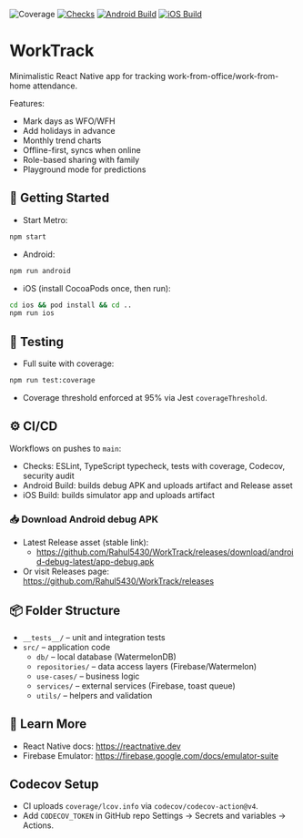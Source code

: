 ![Coverage](https://codecov.io/gh/Rahul5430/WorkTrack/branch/main/graph/badge.svg)
[![Checks](https://github.com/Rahul5430/WorkTrack/actions/workflows/checks.yml/badge.svg?branch=main)](https://github.com/Rahul5430/WorkTrack/actions/workflows/checks.yml?query=branch%3Amain)
[![Android Build](https://github.com/Rahul5430/WorkTrack/actions/workflows/android.yml/badge.svg?branch=main)](https://github.com/Rahul5430/WorkTrack/actions/workflows/android.yml?query=branch%3Amain)
[![iOS Build](https://github.com/Rahul5430/WorkTrack/actions/workflows/ios.yml/badge.svg?branch=main)](https://github.com/Rahul5430/WorkTrack/actions/workflows/ios.yml?query=branch%3Amain)

# WorkTrack

Minimalistic React Native app for tracking work-from-office/work-from-home attendance.

Features:

- Mark days as WFO/WFH
- Add holidays in advance
- Monthly trend charts
- Offline-first, syncs when online
- Role-based sharing with family
- Playground mode for predictions

## 🚀 Getting Started

- Start Metro:

```sh
npm start
```

- Android:

```sh
npm run android
```

- iOS (install CocoaPods once, then run):

```sh
cd ios && pod install && cd ..
npm run ios
```

## 🧪 Testing

- Full suite with coverage:

```sh
npm run test:coverage
```

- Coverage threshold enforced at 95% via Jest `coverageThreshold`.

## ⚙️ CI/CD

Workflows on pushes to `main`:

- Checks: ESLint, TypeScript typecheck, tests with coverage, Codecov, security audit
- Android Build: builds debug APK and uploads artifact and Release asset
- iOS Build: builds simulator app and uploads artifact

### 📥 Download Android debug APK

- Latest Release asset (stable link):
    - https://github.com/Rahul5430/WorkTrack/releases/download/android-debug-latest/app-debug.apk
- Or visit Releases page: https://github.com/Rahul5430/WorkTrack/releases

## 📦 Folder Structure

- `__tests__/` – unit and integration tests
- `src/` – application code
    - `db/` – local database (WatermelonDB)
    - `repositories/` – data access layers (Firebase/Watermelon)
    - `use-cases/` – business logic
    - `services/` – external services (Firebase, toast queue)
    - `utils/` – helpers and validation

## 📖 Learn More

- React Native docs: https://reactnative.dev
- Firebase Emulator: https://firebase.google.com/docs/emulator-suite

## Codecov Setup

- CI uploads `coverage/lcov.info` via `codecov/codecov-action@v4`.
- Add `CODECOV_TOKEN` in GitHub repo Settings → Secrets and variables → Actions.
